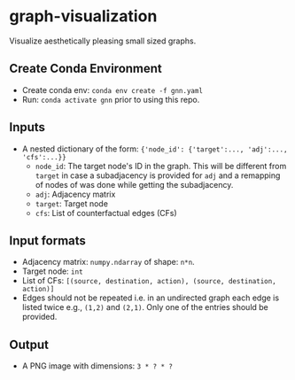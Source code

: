 # graph-visualization
Visualize aesthetically pleasing small sized graphs.

## Create Conda Environment
- Create conda env: `conda env create -f gnn.yaml`
- Run: `conda activate gnn` prior to using this repo.

## Inputs
- A nested dictionary of the form: `{'node_id': {'target':..., 'adj':..., 'cfs':...}}`
    - `node_id`: The target node's ID in the graph. This will be different from `target` in case a subadjacency is provided for `adj` and a remapping of nodes of was done while getting the subadjacency.
    - `adj`: Adjacency matrix
    - `target`: Target node
    - `cfs`: List of counterfactual edges (CFs)

## Input formats
- Adjacency matrix: `numpy.ndarray` of shape: `n*n`.
- Target node: `int`
- List of CFs: `[(source, destination, action), (source, destination, action)]`
- Edges should not be repeated i.e. in an undirected graph each edge is listed twice e.g., `(1,2)` and `(2,1)`. Only one of the entries should be provided.

## Output
- A PNG image with dimensions: `3 * ? * ?`
